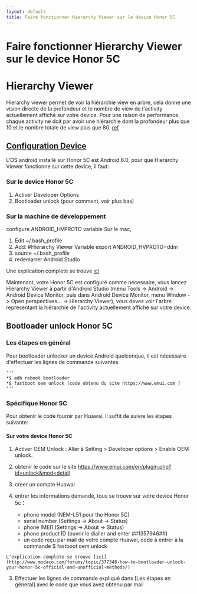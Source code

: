 ```yaml
---
layout: default
title: Faire fonctionner Hierarchy Viewer sur le device Honor 5C
---
```


# Faire fonctionner Hierarchy Viewer sur le device Honor 5C
# Hierarchy Viewer
Hierarchy viewer permet de voir la hiérarchie view en arbre, cela donne une vision directe de la profondeur et le nombre de view de l'activity actuellement affiché sur votre device. Pour une raison de performance, chaque activity ne doit par avoir une hiérarchie dont la profondeur plus que 10 et le nombre totale de view plus que 80. [ref](https://classroom.udacity.com/courses/ud853/lessons/1623168625/concepts/16677585990923#)

## [Configuration Device](https://developer.android.com/studio/profile/hierarchy-viewer-setup.html) 
L'OS android installé sur Honor 5C est Android 6.0, pour que Hierarchy Viewer fonctionne sur cette device, il faut:

### Sur le device Honor 5C
1. Activer Developer Options
2. Bootloader unlock (pour comment, voir plus bas)

### Sur la machine de développement 
configure  ANDROID_HVPROTO variable
Sur le mac, 

1. Edit ~/.bash_profile
2. Add: 
   #Hierarchy Viewer Variable 
   export ANDROID_HVPROTO=ddm
3. source ~/.bash_profile
4. redemarrer Android Studio

Une explication complete se trouve [ici](https://developer.android.com/studio/profile/hierarchy-viewer-setup.html#hvproto-variable)

Maintenant, votre Honor 5C est configuré comme nécessaire, vous lancez Hierarchy Viewer à partir d'Android Studio (menu Tools -> Android -> Android Device Monitor, puis dans Android Device Monitor, menu Window -> Open perspectives... -> Hierarchy Viewer), vous devez voir l'arbre représentant la hiérarchie de l'activity actuellement affiché sur votre device.

## Bootloader unlock Honor 5C

### Les étapes en général
Pour bootloader unlocker un device Android quelconque, il est nécessaire d'effectuer les lignes de commande suivantes
    
    '''
    *$ adb reboot bootloader
    *$ fastboot oem unlock [code obtenu du site https://www.emui.com ]
    '''

### Spécifique Honor 5C
Pour obtenir le code fournir par Huawai, il suffit de suivre les étapes suivante:

#### Sur votre device Honor 5C

1. Activer OEM Unlock : Aller à Setting > Developer options > Enable OEM unlock.
2. obtenir le code sur le site https://www.emui.com/en/plugin.php?id=unlock&mod=detail
  1. creer un compte Huawai
  2. entrer les informations demandé, tous se trouve sur votre device Honor 5c：

     * phone model (NEM-L51 pour the Honor 5C)
     * serial number (Settings -> About -> Status)
     * phone IMEI1 (Settings -> About -> Status)
     * phone product ID (ouvrir le dialler and enter *#*#1357946#*#*)
     * un code reçu par mail de votre compte Huawei, code à entrer à la commande $ fastboot oem unlock

    L'explication complete se trouve [ici](http://www.modaco.com/forums/topic/377348-how-to-bootloader-unlock-your-honor-5c-official-and-unofficial-methods/)
    
3. Effectuer les lignes de commande expliqué dans [Les étapes en géneral] avec le code que vous avez obtenu par mail



